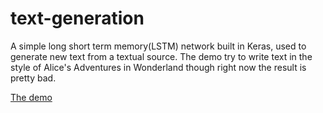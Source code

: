 # text-generation
A simple long short term memory(LSTM) network built in Keras, used to generate new text from a textual source. The demo try to write text in the style of Alice's Adventures in Wonderland though right now the result is pretty bad.

[The demo](alice_demo.ipynb)

